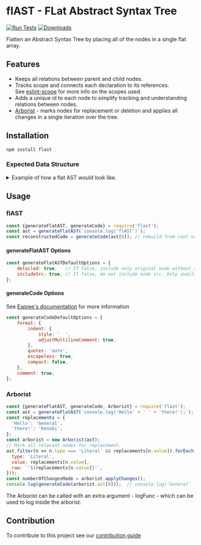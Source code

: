 # flAST - FLat Abstract Syntax Tree
[![Run Tests](https://github.com/PerimeterX/flast/actions/workflows/node.js.yml/badge.svg?branch=main)](https://github.com/PerimeterX/flast/actions/workflows/node.js.yml)
[![Downloads](https://img.shields.io/npm/dm/flast.svg?maxAge=43200)](https://www.npmjs.com/package/flast)

Flatten an Abstract Syntax Tree by placing all of the nodes in a single flat array.

## Features
- Keeps all relations between parent and child nodes.
- Tracks scope and connects each declaration to its references.  
  See [eslint-scope](https://github.com/eslint/eslint-scope) for more info on the scopes used.
- Adds a unique id to each node to simplify tracking and understanding relations between nodes.
- <u>Arborist</u> - marks nodes for replacement or deletion and applies all changes in a single iteration over the tree.

## Installation
`npm install flast`

### Expected Data Structure
<details>
	<summary>Example of how a flat AST would look like.</summary>

Input code: `console.log('flAST');`.
Output object:
```javascript
const tree = [
	{
		type: 'program',
		start: 0,
		end: 21,
		range: [0, 21],
		body: [
			'<ref to nodeId#2>'
		],
		sourceType: 'script',
		comments: [],
		nodeId: 0,
		src: "console.log('flAST');",
		childNodes: [
			'<ref to nodeId#1>'
		],
		parentNode: null,
		scope: '<GlobalScope scopeId#0>'
	},
	{
		type: 'ExpressionStatement',
		start: 0,
		end: 21,
		range: [0, 21],
		expression: '<ref to nodeId#2>',
		nodeId: 1,
		src: "console.log('flAST');",
		childNodes: [
			'<ref to nodeId#2>'
		],
		parentNode: '<ref to nodeId#0>',
		scope: '<GlobalScope scopeId#0>'
	},
	{
		type: 'CallExpression',
		start: 0,
		end: 20,
		range: [0, 20],
		callee: '<ref to nodeId#3>',
		arguments: [
			'<ref to nodeId#6>'
		],
		optional: false,
		nodeId: 2,
		src: "console.log('flAST')",
		childNodes: [
			'<ref to nodeId#3>',
			'<ref to nodeId#6>'
		],
		parentNode: '<ref to nodeId#1>',
		scope: '<GlobalScope scopeId#0>'
	},
	{
		type: 'MemberExpression',
		start: 0,
		end: 11,
		range: [0, 11],
		object: '<ref to nodeId#4>',
		property: '<ref to nodeId#5>',
		computed: false,
		optional: false,
		nodeId: 3,
		src: 'console.log',
		childNodes: [
			'<ref to nodeId#4>',
			'<ref to nodeId#5>'
		],
		parentNode: '<ref to nodeId#2>',
		scope: '<GlobalScope scopeId#0>'
	},
	{
		type: 'Identifier',
		start: 0,
		end: 7,
		range: [0, 7],
		name: 'console',
		nodeId: 4,
		src: 'console',
		childNodes: [],
		parentNode: '<ref to nodeId#3>',
		scope: '<GlobalScope scopeId#0>'
	},
	{
		type: 'Identifier',
		start: 8,
		end: 11,
		range: [8, 11],
		name: 'log',
		nodeId: 5,
		src: 'log',
		childNodes: [],
		parentNode: '<ref to nodeId#3>',
		scope: '<GlobalScope scopeId#0>'
	},
	{
		type: 'Literal',
		start: 12,
		end: 19,
		range: [12, 19],
		value: "flAST",
		raw: "'flAST'",
		nodeId: 6,
		src: "'flAST'",
		childNodes: [],
		parentNode: '<ref to nodeId#2>',
		scope: '<GlobalScope scopeId#0>'
	}
];
```
</details>

## Usage
### flAST

```javascript
const {generateFlatAST, generateCode} = require('flast');
const ast = generateFlatAST(`console.log('flAST')`);
const reconstructedCode = generateCode(ast[0]); // rebuild from root node
```
#### generateFlatAST Options
```javascript
const generateFlatASTDefaultOptions = {
	detailed: true,   // If false, include only original node without any further details
	includeSrc: true, // If false, do not include node src. Only available when `detailed` option is true
};
```

#### generateCode Options
See [Espree's documentation](https://github.com/eslint/espree#options) for more information
```javascript
const generateCodeDefaultOptions = {
	format: {
		indent: {
			style: '  ',
			adjustMultilineComment: true,
		},
		quotes: 'auto',
		escapeless: true,
		compact: false,
	},
	comment: true,
};
```

### Arborist

```javascript
const {generateFlatAST, generateCode, Arborist} = require('flast');
const ast = generateFlatAST(`console.log('Hello' + ' ' + 'there!');`);
const replacements = {
  'Hello': 'General',
  'there!': 'Kenobi',
};
const arborist = new Arborist(ast);
// Mark all relevant nodes for replacement.
ast.filter(n => n.type === 'Literal' && replacements[n.value]).forEach(n => arborist.markNode(n, {
  type: 'Literal',
  value: replacements[n.value],
  raw: `'${replacements[n.value]}'`,
}));
const numberOfChangesMade = arborist.applyChanges();
console.log(generateCode(arborist.ast[0]));  // console.log('General' + ' ' + 'Kenobi');
```
The Arborist can be called with an extra argument - logFunc - which can be used to log
inside the arborist. 

## Contribution
To contribute to this project see our [contribution guide](CONTRIBUTING.md)